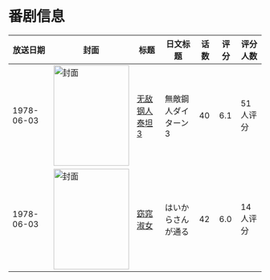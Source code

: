 # 番剧信息

|放送日期|封面|标题|日文标题|话数|评分|评分人数|
|---|---|---|---|---|---|---|
|1978-06-03|<img src="https://lain.bgm.tv/pic/cover/c/8e/ce/37175_DsY81.jpg" alt="封面" style="width:150px;height:200px;object-fit:cover;">|[无敌钢人泰坦3](https://bangumi.tv/subject/37175)|無敵鋼人ダイターン3|40|6.1|51人评分|
|1978-06-03|<img src="https://lain.bgm.tv/pic/cover/c/5f/a5/72359_572Xa.jpg" alt="封面" style="width:150px;height:200px;object-fit:cover;">|[窈窕淑女](https://bangumi.tv/subject/72359)|はいからさんが通る|42|6.0|14人评分|
